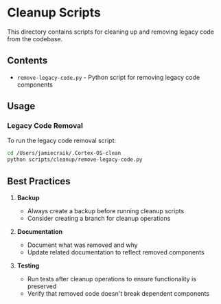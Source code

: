 # Cleanup Scripts

This directory contains scripts for cleaning up and removing legacy code from the codebase.

## Contents

- `remove-legacy-code.py` - Python script for removing legacy code components

## Usage

### Legacy Code Removal

To run the legacy code removal script:

```bash
cd /Users/jamiecraik/.Cortex-OS-clean
python scripts/cleanup/remove-legacy-code.py
```

## Best Practices

1. **Backup**
   - Always create a backup before running cleanup scripts
   - Consider creating a branch for cleanup operations

2. **Documentation**
   - Document what was removed and why
   - Update related documentation to reflect removed components

3. **Testing**
   - Run tests after cleanup operations to ensure functionality is preserved
   - Verify that removed code doesn't break dependent components
